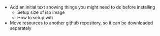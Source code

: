 - Add an initial text showing things you might need to do before installing
    - Setup size of iso image
    - How to setup wifi
- Move resources to another github repository, so it can be downloaded separately